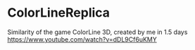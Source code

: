 # ColorLineReplica
Similarity of the game ColorLine 3D, created by me in 1.5 days
https://www.youtube.com/watch?v=dDL9Cf6uKMY
